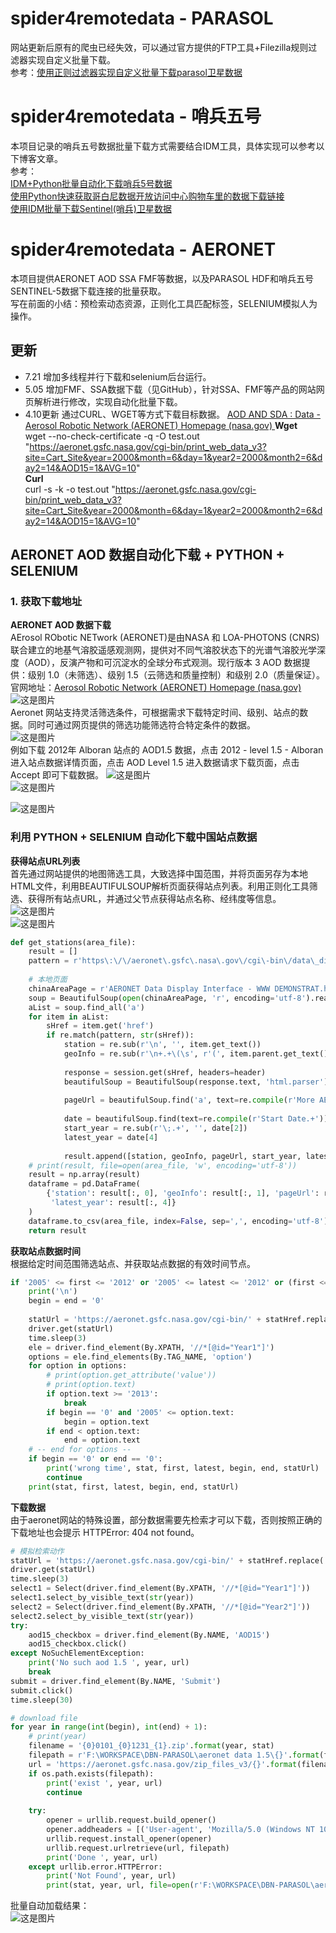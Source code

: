 # spider4remotedata - PARASOL
网站更新后原有的爬虫已经失效，可以通过官方提供的FTP工具+Filezilla规则过滤器实现自定义批量下载。  
参考：[使用正则过滤器实现自定义批量下载parasol卫星数据](http://t.csdn.cn/RhUuu)
# spider4remotedata - 哨兵五号
本项目记录的哨兵五号数据批量下载方式需要结合IDM工具，具体实现可以参考以下博客文章。  
参考：  
[IDM+Python批量自动化下载哨兵5号数据](http://t.csdn.cn/nFH9M)  
[使用Python快速获取哥白尼数据开放访问中心购物车里的数据下载链接](http://t.csdn.cn/3gbLn)  
[使用IDM批量下载Sentinel(哨兵)卫星数据](http://t.csdn.cn/7JPGV)  
# spider4remotedata - AERONET  
本项目提供AERONET AOD SSA FMF等数据，以及PARASOL HDF和哨兵五号SENTINEL-5数据下载连接的批量获取。  
写在前面的小结：预检索动态资源，正则化工具匹配标签，SELENIUM模拟人为操作。  
## 更新  
- 7.21 增加多线程并行下载和selenium后台运行。  
- 5.05 增加FMF、SSA数据下载（见GitHub），针对SSA、FMF等产品的网站网页解析进行修改，实现自动化批量下载。  
- 4.10更新 通过CURL、WGET等方式下载目标数据。
[AOD AND SDA : Data - Aerosol Robotic Network (AERONET) Homepage (nasa.gov)  ](https://aeronet.gsfc.nasa.gov/print_web_data_help_v3_new.html)
__Wget__  
wget --no-check-certificate  -q  -O test.out "https://aeronet.gsfc.nasa.gov/cgi-bin/print_web_data_v3?site=Cart_Site&year=2000&month=6&day=1&year2=2000&month2=6&day2=14&AOD15=1&AVG=10"  
__Curl__  
curl -s -k -o test.out "https://aeronet.gsfc.nasa.gov/cgi-bin/print_web_data_v3?site=Cart_Site&year=2000&month=6&day=1&year2=2000&month2=6&day2=14&AOD15=1&AVG=10"  
## AERONET AOD 数据自动化下载 + PYTHON + SELENIUM  
### 1. 获取下载地址  
__AERONET AOD 数据下载__  
AErosol RObotic NETwork (AERONET)是由NASA 和 LOA-PHOTONS (CNRS) 联合建立的地基气溶胶遥感观测网，提供对不同气溶胶状态下的光谱气溶胶光学深度（AOD），反演产物和可沉淀水的全球分布式观测。现行版本 3 AOD 数据提供：级别 1.0（未筛选）、级别 1.5（云筛选和质量控制）和级别 2.0（质量保证）。  
官网地址：[Aerosol Robotic Network (AERONET) Homepage (nasa.gov) ](https://aeronet.gsfc.nasa.gov/)  
![这是图片](https://img-blog.csdnimg.cn/ce4d9e0cc4f2480d87af56d1fbcc64a3.png?x-oss-process=image/watermark,type_d3F5LXplbmhlaQ,shadow_50,text_Q1NETiBARXZlbHluIFNvbmc=,size_19,color_FFFFFF,t_70,g_se,x_16)  
Aeronet 网站支持灵活筛选条件，可根据需求下载特定时间、级别、站点的数据。同时可通过网页提供的筛选功能筛选符合特定条件的数据。  
![这是图片](https://img-blog.csdnimg.cn/5f88fd2049584b7f84f7d7596f1eb828.png?x-oss-process=image/watermark,type_d3F5LXplbmhlaQ,shadow_50,text_Q1NETiBARXZlbHluIFNvbmc=,size_20,color_FFFFFF,t_70,g_se,x_16)  
例如下载 2012年 Alboran 站点的 AOD1.5 数据，点击 2012 - level 1.5 - Alboran 进入站点数据详情页面，点击 AOD Level 1.5 进入数据请求下载页面，点击 Accept 即可下载数据。
![这是图片](https://img-blog.csdnimg.cn/aba3435574ae4d61be451b9d9df75bf5.png?x-oss-process=image/watermark,type_d3F5LXplbmhlaQ,shadow_50,text_Q1NETiBARXZlbHluIFNvbmc=,size_20,color_FFFFFF,t_70,g_se,x_16)  
![这是图片](https://img-blog.csdnimg.cn/d1e92391258d4fe5b11566ad6511ff70.png?x-oss-process=image/watermark,type_d3F5LXplbmhlaQ,shadow_50,text_Q1NETiBARXZlbHluIFNvbmc=,size_20,color_FFFFFF,t_70,g_se,x_16)  

![这是图片]()  
### 利用 PYTHON + SELENIUM 自动化下载中国站点数据  
__获得站点URL列表__  
首先通过网站提供的地图筛选工具，大致选择中国范围，并将页面另存为本地HTML文件，利用BEAUTIFULSOUP解析页面获得站点列表。利用正则化工具筛选、获得所有站点URL，并通过父节点获得站点名称、经纬度等信息。  
![这是图片](https://img-blog.csdnimg.cn/a6fb46888d41455d9fc7bce5002b6d7a.png?x-oss-process=image/watermark,type_d3F5LXplbmhlaQ,shadow_50,text_Q1NETiBARXZlbHluIFNvbmc=,size_20,color_FFFFFF,t_70,g_se,x_16)  
![这是图片](https://img-blog.csdnimg.cn/6a86ac4082aa4152a8370b305f34b0da.png?x-oss-process=image/watermark,type_d3F5LXplbmhlaQ,shadow_50,text_Q1NETiBARXZlbHluIFNvbmc=,size_20,color_FFFFFF,t_70,g_se,x_16)  
```python
def get_stations(area_file):
    result = []
    pattern = r'https\:\/\/aeronet\.gsfc\.nasa\.gov\/cgi\-bin\/data\_display\_aod\_v3\?site\=.+'
 
    # 本地页面
    chinaAreaPage = r'AERONET Data Display Interface - WWW DEMONSTRAT.html'
    soup = BeautifulSoup(open(chinaAreaPage, 'r', encoding='utf-8').read(), 'html.parser')
    aList = soup.find_all('a')
    for item in aList:
        sHref = item.get('href')
        if re.match(pattern, str(sHref)):
            station = re.sub(r'\n', '', item.get_text())
            geoInfo = re.sub(r'\n+.+\(\s', r'(', item.parent.get_text())
 
            response = session.get(sHref, headers=header)
            beautifulSoup = BeautifulSoup(response.text, 'html.parser')
 
            pageUrl = beautifulSoup.find('a', text=re.compile(r'More AERONET Downloadable Products\.{3}')).get('href')
 
            date = beautifulSoup.find(text=re.compile(r'Start Date.+')).split('-')
            start_year = re.sub(r'\;.+', '', date[2])
            latest_year = date[4]
 
            result.append([station, geoInfo, pageUrl, start_year, latest_year])
    # print(result, file=open(area_file, 'w', encoding='utf-8'))
    result = np.array(result)
    dataframe = pd.DataFrame(
        {'station': result[:, 0], 'geoInfo': result[:, 1], 'pageUrl': result[:, 2], 'start_year': statList[:, 3],
         'latest_year': result[:, 4]}
    )
    dataframe.to_csv(area_file, index=False, sep=',', encoding='utf-8')
    return result
```  
__获取站点数据时间__  
根据给定时间范围筛选站点、并获取站点数据的有效时间节点。  
```python
if '2005' <= first <= '2012' or '2005' <= latest <= '2012' or (first <= '2005' and latest >= '2012'):# 不在此时间范围内的直接跳过
    print('\n')
    begin = end = '0'
 
    statUrl = 'https://aeronet.gsfc.nasa.gov/cgi-bin/' + statHref.replace('®', '&re')
    driver.get(statUrl)
    time.sleep(3)
    ele = driver.find_element(By.XPATH, '//*[@id="Year1"]')
    options = ele.find_elements(By.TAG_NAME, 'option')
    for option in options:
        # print(option.get_attribute('value'))
        # print(option.text)
        if option.text >= '2013':
            break
        if begin == '0' and '2005' <= option.text:
            begin = option.text
        if end < option.text:
            end = option.text
    # -- end for options --
    if begin == '0' or end == '0':
        print('wrong time', stat, first, latest, begin, end, statUrl)
        continue
    print(stat, first, latest, begin, end, statUrl)
```   
__下载数据__  
由于aeronet网站的特殊设置，部分数据需要先检索才可以下载，否则按照正确的下载地址也会提示 HTTPError: 404 not found。  
```python
# 模拟检索动作
statUrl = 'https://aeronet.gsfc.nasa.gov/cgi-bin/' + statHref.replace('®', '&re')
driver.get(statUrl)
time.sleep(3)
select1 = Select(driver.find_element(By.XPATH, '//*[@id="Year1"]'))
select1.select_by_visible_text(str(year))
select2 = Select(driver.find_element(By.XPATH, '//*[@id="Year2"]'))
select2.select_by_visible_text(str(year))
try:
    aod15_checkbox = driver.find_element(By.NAME, 'AOD15')
    aod15_checkbox.click()
except NoSuchElementException:
    print('No such aod 1.5 ', year, url)
    break
submit = driver.find_element(By.NAME, 'Submit')
submit.click()
time.sleep(30)

# download file
for year in range(int(begin), int(end) + 1):
    # print(year)
    filename = '{0}0101_{0}1231_{1}.zip'.format(year, stat)
    filepath = r'F:\WORKSPACE\DBN-PARASOL\aeronet data 1.5\{}'.format(filename)
    url = 'https://aeronet.gsfc.nasa.gov/zip_files_v3/{}'.format(filename)
    if os.path.exists(filepath):
        print('exist ', year, url)
        continue
 
    try:
        opener = urllib.request.build_opener()
        opener.addheaders = [('User-agent', 'Mozilla/5.0 (Windows NT 10.0; Win64; x64) AppleWebKit/537.36 (KHTML, like Gecko) Chrome/99.0.4844.74 Safari/537.36 Edg/99.0.1150.46'), ('Cookie', '_ga=GA1.2.479127296.1609393316; _ga=GA1.4.479127296.1609393316'),('Accept','text/html,application/xhtml+xml,application/xml;q=0.9,image/webp,image/apng,*/*;q=0.8,application/signed-exchange;v=b3;q=0.9')]
        urllib.request.install_opener(opener)
        urllib.request.urlretrieve(url, filepath)
        print('Done ', year, url)
    except urllib.error.HTTPError:
        print('Not Found', year, url)
        print(stat, year, url, file=open(r'F:\WORKSPACE\DBN-PARASOL\aeronet data 1.5\notfound.txt', 'a', encoding='utf-8'))
```
批量自动加载结果：  
![这是图片](https://img-blog.csdnimg.cn/741e9c7e1dba4e48a146f82c570140af.png?x-oss-process=image/watermark,type_d3F5LXplbmhlaQ,shadow_50,text_Q1NETiBARXZlbHluIFNvbmc=,size_20,color_FFFFFF,t_70,g_se,x_16)  
